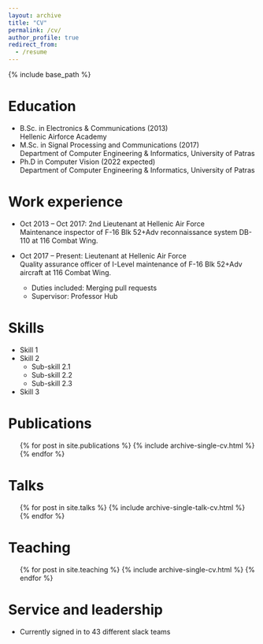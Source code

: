 ```yaml
---
layout: archive
title: "CV"
permalink: /cv/
author_profile: true
redirect_from:
  - /resume
---
```


{% include base_path %}

Education
======
* B.Sc. in Electronics & Communications (2013)
<br /> Hellenic Airforce Academy
* M.Sc. in Signal Processing and Communications (2017)
<br /> Department of Computer Engineering & Informatics, University of Patras
* Ph.D in Computer Vision (2022 expected)
<br /> Department of Computer Engineering & Informatics, University of Patras

Work experience
======
* Oct 2013 – Oct 2017: 2nd Lieutenant at Hellenic Air Force
<br /> Maintenance inspector of F-16 Blk 52+Adv reconnaissance system DB-110 at 116 Combat Wing. 

* Oct 2017 – Present: Lieutenant at Hellenic Air Force
<br /> Quality assurance officer of I-Level maintenance of F-16 Blk 52+Adv aircraft at 116 Combat Wing. 
  * Duties included: Merging pull requests
  * Supervisor: Professor Hub
  
Skills
======
* Skill 1
* Skill 2
  * Sub-skill 2.1
  * Sub-skill 2.2
  * Sub-skill 2.3
* Skill 3

Publications
======
  <ul>{% for post in site.publications %}
    {% include archive-single-cv.html %}
  {% endfor %}</ul>
  
Talks
======
  <ul>{% for post in site.talks %}
    {% include archive-single-talk-cv.html %}
  {% endfor %}</ul>
  
Teaching
======
  <ul>{% for post in site.teaching %}
    {% include archive-single-cv.html %}
  {% endfor %}</ul>
  
Service and leadership
======
* Currently signed in to 43 different slack teams
